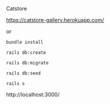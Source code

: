  Catstore 

 https://catstore-gallery.herokuapp.com/

 or

`bundle install`

`rails db:create`

`rails db:migrate`

`rails db:seed`

`rails s`

 http://localhost:3000/


